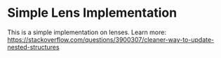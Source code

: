 # Simple Lens Implementation

This is a simple implementation on lenses.
 Learn more: https://stackoverflow.com/questions/3900307/cleaner-way-to-update-nested-structures